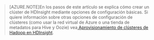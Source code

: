 
> [AZURE.NOTE]En los pasos de este artículo se explica cómo crear un clúster de HDInsight mediante opciones de configuración básicas. Si quiere información sobre otras opciones de configuración de clústeres (como usar la red virtual de Azure o una tienda de metadatos para Hive y Oozie) vea[ Aprovisionamiento de clústeres de Hadoop en HDInsight](../articles/hdinsight/hdinsight-provision-clusters.md).

<!---HONumber=Sept15_HO4-->